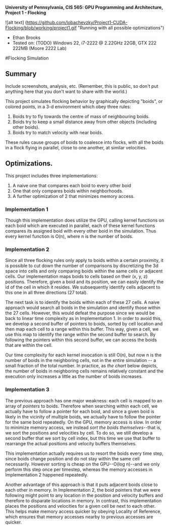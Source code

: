 **University of Pennsylvania, CIS 565: GPU Programming and Architecture,
Project 1 - Flocking**

![alt text] (https://github.com/lobachevzky/Project1-CUDA-Flocking/blob/working/project1.gif "Running with all possible optimizations")

* Ethan Brooks
* Tested on: (TODO) Windows 22, i7-2222 @ 2.22GHz 22GB, GTX 222 222MB (Moore 2222 Lab)

#Flocking Simulation

## Summary
Include screenshots, analysis, etc. (Remember, this is public, so don't put
anything here that you don't want to share with the world.)

This project simulates flocking behavior by graphically depicting "boids", or colored points,  in a 3-d environment which obey three rules:

1. Boids try to fly towards the centre of mass of neighbouring boids.
2. Boids try to keep a small distance away from other objects (including other boids).
3. Boids try to match velocity with near boids.

These rules cause groups of boids to coalesce into flocks, with all the boids in a flock flying in parallel, close to one another, at similar velocities.

## Optimizations.
This project includes three implementations: 
1. A naive one that compares each boid to every other boid
2. One that only compares boids within neighborhoods.
3. A further optimization of 2 that minimizes memory access.

### Implementation 1
Though this implementation does utilize the GPU, calling kernel functions on each boid which are executed in parallel, each of these kernel functions compares its assigned boid with every other boid in the simulation. Thus every kernel function is O(n), where n is the number of boids.

### Implementation 2
Since all three flocking rules only apply to boids within a certain proximity, it is possible to cut down the number of comparisons by discretizing the 3d space into cells and only comparing boids within the same cells or adjacent cells. Our implementation maps boids to cells based on their (x, y, z) positions. Therefore, given a boid and its position, we can easily identify the id of the cell in which it resides. We subsequently identify cells adjacent to this one in all three directions (27 total). 

The next task is to identify the boids within each of these 27 cells. A naive approach would search all boids in the simulation and identify those within the 27 cells. However, this would defeat the purpose since we would be back to linear time complexity as in Implementation 1. In order to avoid this, we develop a second buffer of pointers to boids, sorted by cell location and then map each cell to a range within this buffer. This way, given a cell, we use this map to identify the range within the second buffer to search. By following the pointers within this second buffer, we can access the boids that are within the cell.

Our time complexity for each kernel invocation is still O(n), but now n is the number of boids in the neighboring cells, not in the entire simulation -- a small fraction of the total number. In practice, as _the chart_ below depicts, the number of boids in neighboring cells remains relatively constant and the execution only increases a little as the number of boids increases.

### Implementation 3
The previous approach has one major weakness: each cell is mapped to an array of _pointers_ to boids. Therefore when searching within each cell, we actually have to follow a pointer for each boid, and since a given boid is likely in the vicinity of multiple boids, we actually have to follow the pointer for the same boid repeatedly. On the GPU, memory access is slow. In order to minimize memory access, we instead _sort the boids themselves_--that is, we sort the positions and velocities by cell. To do so, we still develop a second buffer that we sort by cell index, but this time we use that buffer to rearrange the actual positions and velocity buffers themselves.

This implementation actually requires us to resort the boids every time step, since boids change position and do not stay within the same cell necessarily. However sorting is cheap on the GPU--O(log n)--and we only perform this step once per timestep, whereas the memory accesses in Implementation 2 happened repeatedly. 

Another advantage of this approach is that it puts adjacent boids close to each other in memory. In Implementation 2, the boid pointers that we were following might point to any location in the position and velocity buffers and therefore to disparate locations in memory. In contrast, this implementation places the positions and velocities for a given cell be next to each other. This helps make memory access quicker by obeying Locality of Reference, which ensures that memory accesses nearby to previous accesses are quicker.
